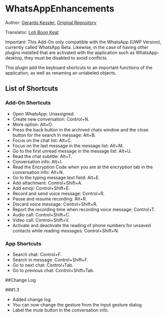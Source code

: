 # WhatsAppEnhancements

Author: [Gerardo Kessler](http://gera.ar), [Original Repository](https://github.com/GerardKessler/whatsapp)

Translator: [Loh Boon Keat](https://github.com/lbk2907/)

Important:
This Add-On only compatible with the  WhatsApp (UWP Version), currently called WhatsApp Beta. Likewise, in the case of having other plugins installed that are activated with the application such as WhatsApp-desktop, they must be disabled to avoid conflicts.

This plugin add the keyboard shortcuts to an important functions of the application, as well as renaming an unlabeled objects.

## List of Shortcuts

### Add-On Shortcuts

* Open WhatsApp: Unassigned.
* Create new conversation: Control+N.
* More option: Alt+O.
* Press the back button in the archived chats window and the close button for the search in message: Alt+B.
* Focus on the chat list: Alt+C.
* Focus on the last message in the message list: Alt+M.
* Go to the first unread message in the message list: Alt+U.
* Read the chat subtitle: Alt+T.
* Conversation info: Alt+I.
* Read the Encryption Code when you are at the encryption tab in the conversation info: Alt+N.
* Go to the typing message text field: Alt+E.
* Add attachment: Control+Shift+A.
* Add emoji: Control+Shift+E.
* Record and send voice message: Control+R.
* Pause and resume recording: Alt+R.
* Discard voice message: Control+Shift+R.
* Report the recording time when recording voice message: Control+T.
* Audio call: Control+Shift+C.
* Video call: Control+Shift+V.
* Activate and deactivate the reading of phone numbers for unsaved contacts while reading messages: Control+Shift+N.

### App Shortcuts

* Search  chat: Control+F.
* Search in message: Control+Shift+F.
* Go to next chat: Control+Tab.
* Go to previous chat: Control+Shift+Tab.

##Change Log

###1.3

* Added change log.
* You can now change the gesture from the input gesture dialog.
* Label the mute button in the conversation info.
